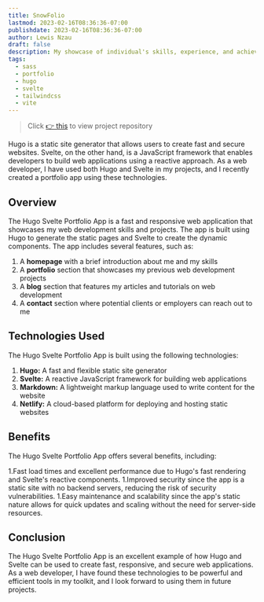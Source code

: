 ```yaml
---
title: SnowFolio
lastmod: 2023-02-16T08:36:36-07:00
publishdate: 2023-02-16T08:36:36-07:00
author: Lewis Nzau
draft: false
description: My showcase of individual's skills, experience, and achievements. All developers welcomed to collaborate.
tags:
  - sass
  - portfolio
  - hugo
  - svelte
  - tailwindcss
  - vite
---
```


> Click [👉 this](https://github.com/SinoLewis/SnowForlio) to view project repository

Hugo is a static site generator that allows users to create fast and secure websites. Svelte, on the other hand, is a JavaScript framework that enables developers to build web applications using a reactive approach. As a web developer, I have used both Hugo and Svelte in my projects, and I recently created a portfolio app using these technologies.

## Overview

The Hugo Svelte Portfolio App is a fast and responsive web application that showcases my web development skills and projects. The app is built using Hugo to generate the static pages and Svelte to create the dynamic components. The app includes several features, such as:

1. A **homepage** with a brief introduction about me and my skills
1. A **portfolio** section that showcases my previous web development projects
1. A **blog** section that features my articles and tutorials on web development
1. A **contact** section where potential clients or employers can reach out to me

## Technologies Used

The Hugo Svelte Portfolio App is built using the following technologies:

1. **Hugo:** A fast and flexible static site generator
1. **Svelte:** A reactive JavaScript framework for building web applications
1. **Markdown:** A lightweight markup language used to write content for the website
1. **Netlify:** A cloud-based platform for deploying and hosting static websites

## Benefits

The Hugo Svelte Portfolio App offers several benefits, including:

1.Fast load times and excellent performance due to Hugo's fast rendering and Svelte's reactive components.
1.Improved security since the app is a static site with no backend servers, reducing the risk of security vulnerabilities.
1.Easy maintenance and scalability since the app's static nature allows for quick updates and scaling without the need for server-side resources.

## Conclusion

The Hugo Svelte Portfolio App is an excellent example of how Hugo and Svelte can be used to create fast, responsive, and secure web applications. As a web developer, I have found these technologies to be powerful and efficient tools in my toolkit, and I look forward to using them in future projects.

